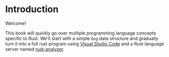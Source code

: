 # Introduction

Welcome!

This book will quickly go over multiple programming language
concepts specific to Rust. We'll start with a simple
`Dog` data structure and gradually turn it into a full rust program
using [Visual Studio Code](https://code.visualstudio.com/) and a Rust language server named [rust-analyzer](https://rust-analyzer.github.io/).